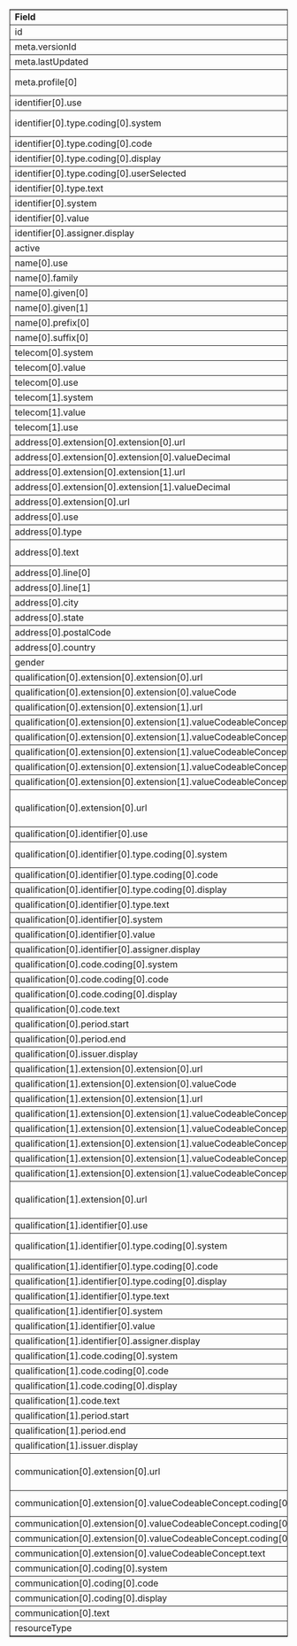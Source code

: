 <table border="1"><tr><td><b>Field</b></td><td><b>Value</b></td></tr>
<tr><td>id</td><td>
"NatlDir-practitioner-1233011061"
</td></tr>
<tr><td>meta.versionId</td><td>
"1"
</td></tr>
<tr><td>meta.lastUpdated</td><td>
"2020-08-17T10:03:10Z"
</td></tr>
<tr><td>meta.profile[0]</td><td>"http://hl7.org/fhir/us/davinci-pdex-NatlDir/StructureDefinition/NatlDir-Practitioner"</td></tr>
<tr><td>identifier[0].use</td><td>
"official"
</td></tr>
<tr><td>identifier[0].type.coding[0].system</td><td>
"http://terminology.hl7.org/CodeSystem/v2-0203"
</td></tr>
<tr><td>identifier[0].type.coding[0].code</td><td>
#PRN
</td></tr>
<tr><td>identifier[0].type.coding[0].display</td><td>
"Provider number"
</td></tr>
<tr><td>identifier[0].type.coding[0].userSelected</td><td>
"true"
</td></tr>
<tr><td>identifier[0].type.text</td><td>
"NPI"
</td></tr>
<tr><td>identifier[0].system</td><td>
"http://hl7.org/fhir/sid/us-npi"
</td></tr>
<tr><td>identifier[0].value</td><td>
1233011061
</td></tr>
<tr><td>identifier[0].assigner.display</td><td>
"CMS"
</td></tr>
<tr><td>active</td><td>
"true"
</td></tr>
<tr><td>name[0].use</td><td>
"official"
</td></tr>
<tr><td>name[0].family</td><td>
"Fay"
</td></tr>
<tr><td>name[0].given[0]</td><td>"Jarvis"</td></tr>
<tr><td>name[0].given[1]</td><td>"Erasmo"</td></tr>
<tr><td>name[0].prefix[0]</td><td>"Dr."</td></tr>
<tr><td>name[0].suffix[0]</td><td>"AU.D."</td></tr>
<tr><td>telecom[0].system</td><td>
"phone"
</td></tr>
<tr><td>telecom[0].value</td><td>
636.559.3621 x96347
</td></tr>
<tr><td>telecom[0].use</td><td>
"work"
</td></tr>
<tr><td>telecom[1].system</td><td>
"fax"
</td></tr>
<tr><td>telecom[1].value</td><td>
256.765.9436 x5117
</td></tr>
<tr><td>telecom[1].use</td><td>
"work"
</td></tr>
<tr><td>address[0].extension[0].extension[0].url</td><td>
"latitude"
</td></tr>
<tr><td>address[0].extension[0].extension[0].valueDecimal</td><td>
"42.550144"
</td></tr>
<tr><td>address[0].extension[0].extension[1].url</td><td>
"longitude"
</td></tr>
<tr><td>address[0].extension[0].extension[1].valueDecimal</td><td>
"-70.877884"
</td></tr>
<tr><td>address[0].extension[0].url</td><td>
"http://hl7.org/fhir/StructureDefinition/geolocation"
</td></tr>
<tr><td>address[0].use</td><td>
"work"
</td></tr>
<tr><td>address[0].type</td><td>
"both"
</td></tr>
<tr><td>address[0].text</td><td>
"266 CABOT ST, P.O. BOX 488, BEVERLY, MA 019153370"
</td></tr>
<tr><td>address[0].line[0]</td><td>"266 CABOT ST"</td></tr>
<tr><td>address[0].line[1]</td><td>"P.O. BOX 488"</td></tr>
<tr><td>address[0].city</td><td>
"BEVERLY"
</td></tr>
<tr><td>address[0].state</td><td>
"MA"
</td></tr>
<tr><td>address[0].postalCode</td><td>
"019153370"
</td></tr>
<tr><td>address[0].country</td><td>
"USA"
</td></tr>
<tr><td>gender</td><td>
"male"
</td></tr>
<tr><td>qualification[0].extension[0].extension[0].url</td><td>
"status"
</td></tr>
<tr><td>qualification[0].extension[0].extension[0].valueCode</td><td>
"active"
</td></tr>
<tr><td>qualification[0].extension[0].extension[1].url</td><td>
"whereValid"
</td></tr>
<tr><td>qualification[0].extension[0].extension[1].valueCodeableConcept.coding[0].system</td><td>
"https://www.usps.com/"
</td></tr>
<tr><td>qualification[0].extension[0].extension[1].valueCodeableConcept.coding[0].code</td><td>
#MA
</td></tr>
<tr><td>qualification[0].extension[0].extension[1].valueCodeableConcept.coding[0].display</td><td>
"Massachusetts"
</td></tr>
<tr><td>qualification[0].extension[0].extension[1].valueCodeableConcept.coding[0].userSelected</td><td>
"true"
</td></tr>
<tr><td>qualification[0].extension[0].extension[1].valueCodeableConcept.text</td><td>
"Massachusetts"
</td></tr>
<tr><td>qualification[0].extension[0].url</td><td>
"http://hl7.org/fhir/us/davinci-pdex-NatlDir/StructureDefinition/practitioner-qualification"
</td></tr>
<tr><td>qualification[0].identifier[0].use</td><td>
"official"
</td></tr>
<tr><td>qualification[0].identifier[0].type.coding[0].system</td><td>
"http://terminology.hl7.org/CodeSystem/v2-0203"
</td></tr>
<tr><td>qualification[0].identifier[0].type.coding[0].code</td><td>
#MD
</td></tr>
<tr><td>qualification[0].identifier[0].type.coding[0].display</td><td>
"Medical License Number"
</td></tr>
<tr><td>qualification[0].identifier[0].type.text</td><td>
"Medical License Number"
</td></tr>
<tr><td>qualification[0].identifier[0].system</td><td>
"https://www.mass.gov/orgs"
</td></tr>
<tr><td>qualification[0].identifier[0].value</td><td>
123
</td></tr>
<tr><td>qualification[0].identifier[0].assigner.display</td><td>
"Board of Registration in Medicine (BORIM)"
</td></tr>
<tr><td>qualification[0].code.coding[0].system</td><td>
"http://nucc.org/provider-taxonomy"
</td></tr>
<tr><td>qualification[0].code.coding[0].code</td><td>
#231H00000X
</td></tr>
<tr><td>qualification[0].code.coding[0].display</td><td>
"Audiologist"
</td></tr>
<tr><td>qualification[0].code.text</td><td>
"Audiologist"
</td></tr>
<tr><td>qualification[0].period.start</td><td>
"2018-08-17"
</td></tr>
<tr><td>qualification[0].period.end</td><td>
"2021-08-17"
</td></tr>
<tr><td>qualification[0].issuer.display</td><td>
"Board of Registration in Medicine (BORIM)"
</td></tr>
<tr><td>qualification[1].extension[0].extension[0].url</td><td>
"status"
</td></tr>
<tr><td>qualification[1].extension[0].extension[0].valueCode</td><td>
"active"
</td></tr>
<tr><td>qualification[1].extension[0].extension[1].url</td><td>
"whereValid"
</td></tr>
<tr><td>qualification[1].extension[0].extension[1].valueCodeableConcept.coding[0].system</td><td>
"https://www.usps.com/"
</td></tr>
<tr><td>qualification[1].extension[0].extension[1].valueCodeableConcept.coding[0].code</td><td>
#MA
</td></tr>
<tr><td>qualification[1].extension[0].extension[1].valueCodeableConcept.coding[0].display</td><td>
"Massachusetts"
</td></tr>
<tr><td>qualification[1].extension[0].extension[1].valueCodeableConcept.coding[0].userSelected</td><td>
"true"
</td></tr>
<tr><td>qualification[1].extension[0].extension[1].valueCodeableConcept.text</td><td>
"Massachusetts"
</td></tr>
<tr><td>qualification[1].extension[0].url</td><td>
"http://hl7.org/fhir/us/davinci-pdex-NatlDir/StructureDefinition/practitioner-qualification"
</td></tr>
<tr><td>qualification[1].identifier[0].use</td><td>
"official"
</td></tr>
<tr><td>qualification[1].identifier[0].type.coding[0].system</td><td>
"http://terminology.hl7.org/CodeSystem/v2-0203"
</td></tr>
<tr><td>qualification[1].identifier[0].type.coding[0].code</td><td>
#MD
</td></tr>
<tr><td>qualification[1].identifier[0].type.coding[0].display</td><td>
"Medical License Number"
</td></tr>
<tr><td>qualification[1].identifier[0].type.text</td><td>
"Medical License Number"
</td></tr>
<tr><td>qualification[1].identifier[0].system</td><td>
"https://www.mass.gov/orgs"
</td></tr>
<tr><td>qualification[1].identifier[0].value</td><td>
123
</td></tr>
<tr><td>qualification[1].identifier[0].assigner.display</td><td>
"Board of Registration in Medicine (BORIM)"
</td></tr>
<tr><td>qualification[1].code.coding[0].system</td><td>
"http://nucc.org/provider-taxonomy"
</td></tr>
<tr><td>qualification[1].code.coding[0].code</td><td>
#237600000X
</td></tr>
<tr><td>qualification[1].code.coding[0].display</td><td>
"Audiologist-Hearing Aid Fitter"
</td></tr>
<tr><td>qualification[1].code.text</td><td>
"Audiologist-Hearing Aid Fitter"
</td></tr>
<tr><td>qualification[1].period.start</td><td>
"2019-11-15"
</td></tr>
<tr><td>qualification[1].period.end</td><td>
"2022-11-15"
</td></tr>
<tr><td>qualification[1].issuer.display</td><td>
"Board of Registration in Medicine (BORIM)"
</td></tr>
<tr><td>communication[0].extension[0].url</td><td>
"http://hl7.org/fhir/us/davinci-pdex-NatlDir/StructureDefinition/communication-proficiency"
</td></tr>
<tr><td>communication[0].extension[0].valueCodeableConcept.coding[0].system</td><td>
"http://hl7.org/fhir/us/davinci-pdex-NatlDir/CodeSystem/LanguageProficiencyCS"
</td></tr>
<tr><td>communication[0].extension[0].valueCodeableConcept.coding[0].code</td><td>
#50
</td></tr>
<tr><td>communication[0].extension[0].valueCodeableConcept.coding[0].display</td><td>
"Functional native proficiency"
</td></tr>
<tr><td>communication[0].extension[0].valueCodeableConcept.text</td><td>
"Functional native proficiency"
</td></tr>
<tr><td>communication[0].coding[0].system</td><td>
"urn:ietf:bcp:47"
</td></tr>
<tr><td>communication[0].coding[0].code</td><td>
#en
</td></tr>
<tr><td>communication[0].coding[0].display</td><td>
"English"
</td></tr>
<tr><td>communication[0].text</td><td>
"English"
</td></tr>
<tr><td>resourceType</td><td>
"Practitioner"
</td></tr>
</table>
